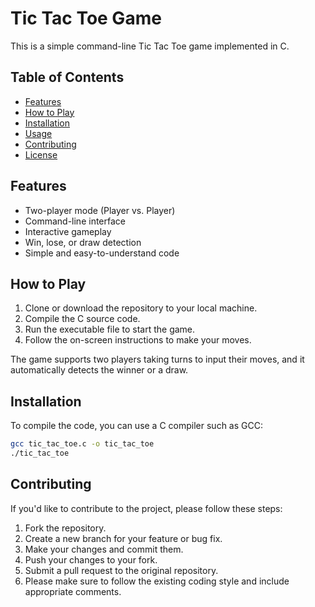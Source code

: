# Tic Tac Toe Game

This is a simple command-line Tic Tac Toe game implemented in C.

## Table of Contents

- [Features](#features)
- [How to Play](#how-to-play)
- [Installation](#installation)
- [Usage](#usage)
- [Contributing](#contributing)
- [License](#license)

## Features

- Two-player mode (Player vs. Player)
- Command-line interface
- Interactive gameplay
- Win, lose, or draw detection
- Simple and easy-to-understand code

## How to Play

1. Clone or download the repository to your local machine.
2. Compile the C source code.
3. Run the executable file to start the game.
4. Follow the on-screen instructions to make your moves.

The game supports two players taking turns to input their moves, and it automatically detects the winner or a draw.

## Installation

To compile the code, you can use a C compiler such as GCC:

```bash
gcc tic_tac_toe.c -o tic_tac_toe
./tic_tac_toe
```
## Contributing

If you'd like to contribute to the project, please follow these steps:

1. Fork the repository.
2. Create a new branch for your feature or bug fix.
3. Make your changes and commit them.
4. Push your changes to your fork.
5. Submit a pull request to the original repository.
6. Please make sure to follow the existing coding style and include appropriate comments.
